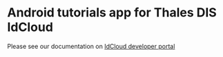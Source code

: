 # Android tutorials app for Thales DIS IdCloud

Please see our documentation on [IdCloud developer portal](https://developer.dbp.thalescloud.io/docs/idcloud-oath)
